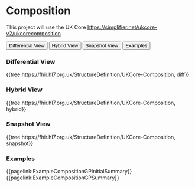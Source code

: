 # Composition

This project will use the UK Core https://simplifier.net/ukcore-v2/ukcorecomposition

<div class="tab">
  <button class="tablinks" onclick="openTab(event, 'Differential View')">Differential View</button>
  <button class="tablinks active" onclick="openTab(event, 'Hybrid View')">Hybrid View</button>
  <button class="tablinks" onclick="openTab(event, 'Snapshot View')">Snapshot View</button>
  <button class="tablinks" onclick="openTab(event, 'Examples')">Examples</button>
</div>
<div id="Differential View" class="tabcontent">
  <h3>Differential View</h3>
  {{tree:https://fhir.hl7.org.uk/StructureDefinition/UKCore-Composition, diff}}
</div>
<div id="Hybrid View" class="tabcontent" style="display:block">
  <h3>Hybrid View</h3>
  {{tree:https://fhir.hl7.org.uk/StructureDefinition/UKCore-Composition, hybrid}}
</div>
<div id="Snapshot View" class="tabcontent">
  <h3>Snapshot View</h3>
  {{tree:https://fhir.hl7.org.uk/StructureDefinition/UKCore-Composition, snapshot}}
</div>
<div id="Examples" class="tabcontent">
  <h3>Examples</h3>
  {{pagelink:ExampleCompositionGPInitialSummary}}<br/>
  {{pagelink:ExampleCompositionGPSummary}}
</div>